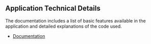 ## Application Technical Details

The documentation includes a list of basic features available in the application and detailed explanations of the code used. 
- [Documentation](https://docs.google.com/document/d/1A_3uKM5mS3CzBdUCKe6urQg4eb_XwWKFoDcokfIimAs/edit?usp=sharing)
